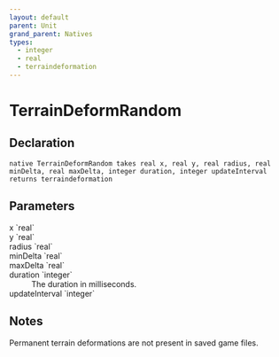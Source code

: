 ```yaml
---
layout: default
parent: Unit
grand_parent: Natives
types:
  - integer
  - real
  - terraindeformation
---
```


# TerrainDeformRandom

## Declaration

```
native TerrainDeformRandom takes real x, real y, real radius, real minDelta, real maxDelta, integer duration, integer updateInterval returns terraindeformation
```

## Parameters
<dl>
  <dt>x `real`</dt>
  <dd></dd>

  <dt>y `real`</dt>
  <dd></dd>

  <dt>radius `real`</dt>
  <dd></dd>

  <dt>minDelta `real`</dt>
  <dd></dd>

  <dt>maxDelta `real`</dt>
  <dd></dd>

  <dt>duration `integer`</dt>
  <dd>The duration in milliseconds.</dd>

  <dt>updateInterval `integer`</dt>
  <dd></dd>
</dl>

## Notes 
Permanent terrain deformations are not present in saved game files.